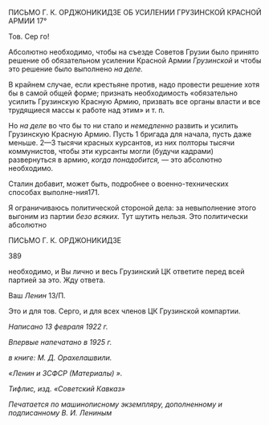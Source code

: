 ПИСЬМО Г. К. ОРДЖОНИКИДЗЕ ОБ УСИЛЕНИИ ГРУЗИНСКОЙ КРАСНОЙ АРМИИ 17°

Тов. Сер го!

Абсолютно необходимо, чтобы на съезде Советов Грузии было принято решение об обязательном усилении Красной Армии _Грузинской_ и чтобы это решение было выпол­нено _на деле._

В крайнем случае, если крестьяне против, надо провести решение хотя бы в самой общей форме; признать необходимость «обязательно усилить Грузинскую Красную Армию, призвать все органы власти и все трудящиеся массы к работе над этим» и т. п.

Но _на деле_ во что бы то ни стало и _немедленно_ развить и усилить Грузинскую Крас­ную Армию. Пусть 1 бригада для начала, пусть даже меньше. 2—3 тысячи красных курсантов, из них полторы тысячи коммунистов, чтобы эти курсанты могли (будучи кадрами) развернуться в армию, _когда понадобится,_ — это абсолютно необходимо.

Сталин добавит, может быть, подробнее о военно-технических способах выполне-ния171.

Я ограничиваюсь политической стороной дела: за невыполнение этого выгоним из партии _безо всяких._ Тут шутить нельзя. Это политически абсолютно

  

ПИСЬМО Г. К. ОРДЖОНИКИДЗЕ

  

389

  

необходимо, и Вы лично и весь Грузинский ЦК ответите перед всей партией за это. Жду ответа.

Ваш _Ленин_ 13/П.

Это и для тов. Серго, и для всех членов ЦК Грузинской компартии.

  

_Написано 13 февраля 1922 г._

_Впервые напечатано в 1925 г._

_в книге: М. Д. Орахелашвили._

_«Ленин и ЗСФСР (Материалы) »._

_Тифлис, изд. «Советский Кавказ»_

  

_Печатается по машинописному_ _экземпляру, дополненному и подписанному В. И. Лениным_